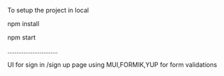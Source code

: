 To setup the project in local

npm install

npm start

............................

UI for sign in /sign up page using MUI,FORMIK,YUP for form validations
